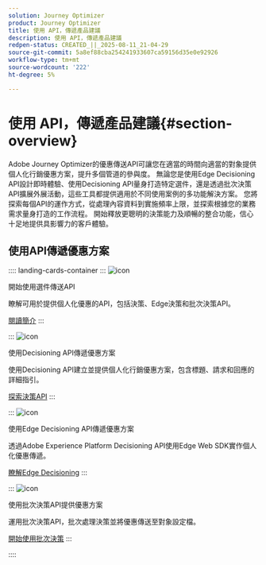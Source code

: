 ```yaml
---
solution: Journey Optimizer
product: Journey Optimizer
title: 使用 API，傳遞產品建議
description: 使用 API，傳遞產品建議
redpen-status: CREATED_||_2025-08-11_21-04-29
source-git-commit: 5a8ef88cba254241933607ca59156d35e0e92926
workflow-type: tm+mt
source-wordcount: '222'
ht-degree: 5%

---
```



# 使用 API，傳遞產品建議{#section-overview}

Adobe Journey Optimizer的優惠傳送API可讓您在適當的時間向適當的對象提供個人化行銷優惠方案，提升多個管道的參與度。 無論您是使用Edge Decisioning API設計即時體驗、使用Decisioning API量身打造特定選件，還是透過批次決策API擴展外展活動，這些工具都提供適用於不同使用案例的多功能解決方案。 您將探索每個API的運作方式，從處理內容資料到實施頻率上限，並探索根據您的業務需求量身打造的工作流程。 開始釋放更聰明的決策能力及順暢的整合功能，信心十足地提供具影響力的客戶體驗。

## 使用API傳遞優惠方案

:::: landing-cards-container
:::
![icon](https://cdn.experienceleague.adobe.com/icons/book.svg)

開始使用選件傳送API

瞭解可用於提供個人化優惠的API，包括決策、Edge決策和批次決策API。

[閱讀簡介](../using/offers/api-reference/offer-delivery-api/start-offer-delivery-apis.md)
:::

:::
![icon](https://cdn.experienceleague.adobe.com/icons/code-branch.svg)

使用Decisioning API傳遞優惠方案

使用Decisioning API建立並提供個人化行銷優惠方案，包含標題、請求和回應的詳細指引。

[探索決策API](../using/offers/api-reference/offer-delivery-api/decisioning-api.md)
:::

:::
![icon](https://cdn.experienceleague.adobe.com/icons/gear.svg)

使用Edge Decisioning API傳遞優惠方案

透過Adobe Experience Platform Decisioning API使用Edge Web SDK實作個人化優惠傳遞。

[瞭解Edge Decisioning](../using/offers/api-reference/offer-delivery-api/edge-decisioning-api.md)
:::

:::
![icon](https://cdn.experienceleague.adobe.com/icons/list-check.svg)

使用批次決策API提供優惠方案

運用批次決策API，批次處理決策並將優惠傳送至對象設定檔。

[開始使用批次決策](../using/offers/api-reference/offer-delivery-api/batch-decisioning-api.md)
:::

::::
